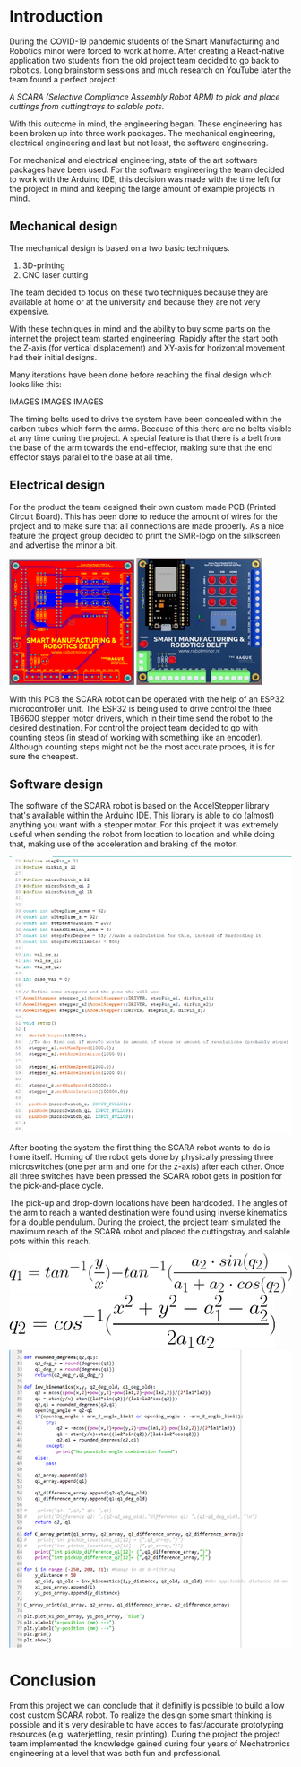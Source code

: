 <h1>Introduction</h1>

During the COVID-19 pandemic students of the Smart Manufacturing and Robotics minor were forced to work at home.
After creating a React-native application two students from the old project team decided to go back to robotics. 
Long brainstorm sessions and much research on YouTube later the team found a perfect project:


*A SCARA (Selective Compliance Assembly Robot ARM) to pick and place cuttings from cuttingtrays to salable pots.*


With this outcome in mind, the engineering began. These engineering has been broken up into three work packages. The
mechanical engineering, electrical engineering and last but not least, the software engineering. 

For mechanical and electrical engineering, state of the art software packages have been used. For the software engineering
the team decided to work with the Arduino IDE, this decision was made with the time left for the project in mind and 
keeping the large amount of example projects in mind.

<h2>Mechanical design</h2>

The mechanical design is based on a two basic techniques.
1. 3D-printing
2. CNC laser cutting

The team decided to focus on these two techniques because they are available at home or at the university and because they
are not very expensive.

With these techniques in mind and the ability to buy some parts on the internet the project team started engineering. 
Rapidly after the start both the Z-axis (for vertical displacement) and XY-axis for horizontal movement had their initial designs.

Many iterations have been done before reaching the final design which looks like this:

IMAGES IMAGES IMAGES

The timing belts used to drive the system have been concealed within the carbon tubes which form the arms. Because of this
there are no belts visible at any time during the project. A special feature is that there is a belt from the base of 
the arm towards the end-effector, making sure that the end effector stays parallel to the base at all time.

<h2>Electrical design</h2>

For the product the team designed their own custom made PCB (Printed Circuit Board). This has been done to reduce the amount
of wires for the project and to make sure that all connections are made properly. As a nice feature the project group decided to
print the SMR-logo on the silkscreen and advertise the minor a bit.

![PCB design](/Webarticle_assets/pcb_out.png "PCB design")
![PCB 3D design](/Webarticle_assets/pcb_a.jpg "PCB 3D design")

With this PCB the SCARA robot can be operated with the help of an ESP32 microcontroller unit. The ESP32 is being used 
to drive control the three TB6600 stepper motor drivers, which in their time send the robot to the desired destination. 
For control the project team decided to go with counting steps (in stead of working with something like an encoder). Although
counting steps might not be the most accurate proces, it is for sure the cheapest. 

<h2>Software design</h2>

The software of the SCARA robot is based on the AccelStepper library that's available within the Arduino IDE. This
library is able to do (almost) anything you want with a stepper motor. For this project it was extremely useful when
sending the robot from location to location and while doing that, making use of the acceleration and braking of the motor.

![ESP32 software](/Webarticle_assets/Arduino_ide.png "ESP32 software")

After booting the system the first thing the SCARA robot wants to do is home itself. Homing of the robot gets done by physically
pressing three microswitches (one per arm and one for the z-axis) after each other. Once all three switches have been pressed the SCARA 
robot gets in position for the pick-and-place cycle. 

The pick-up and drop-down locations have been hardcoded. The angles of the arm to reach a wanted destination
were found using inverse kinematics for a double pendulum. During the project, the project team simulated the maximum reach
of the SCARA robot and placed the cuttingstray and salable pots within this reach.

![Inverse kinematics q2](/Webarticle_assets/INV_KIN_A1.png "Inverse kinematics q2")
![Inverse kinematics q1](/Webarticle_assets/INV_KIN_A2.png "Inverse kinematics q1")
![Python Simulation](/Webarticle_assets/sim.png "Python Simulation")


<h1>Conclusion</h1>

From this project we can conclude that it definitly is possible to build a low cost custom SCARA robot. To realize the design some smart thinking is possible and it's very
desirable to have acces to fast/accurate prototyping resources (e.g. waterjetting, resin printing). During the project the project team implemented the knowledge gained
during four years of Mechatronics engineering at a level that was both fun and professional.